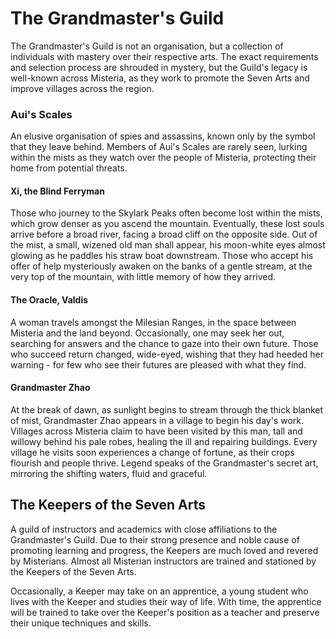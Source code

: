 # The Grandmaster's Guild

The Grandmaster's Guild is not an organisation, but a collection of individuals with mastery over their respective arts. The exact requirements and selection process are shrouded in mystery, but the Guild's legacy is well-known across Misteria, as they work to promote the Seven Arts and improve villages across the region.

### Aui's Scales
An elusive organisation of spies and assassins, known only by the symbol that they leave behind. Members of Aui's Scales are rarely seen, lurking within the mists as they watch over the people of Misteria, protecting their home from potential threats.

#### Xi, the Blind Ferryman
Those who journey to the Skylark Peaks often become lost within the mists, which grow denser as you ascend the mountain. Eventually, these lost souls arrive before a broad river, facing a broad cliff on the opposite side. Out of the mist, a small, wizened old man shall appear, his moon-white eyes almost glowing as he paddles his straw boat downstream. Those who accept his offer of help mysteriously awaken on the banks of a gentle stream, at the very top of the mountain, with little memory of how they arrived.

#### The Oracle, Valdis
A woman travels amongst the Milesian Ranges, in the space between Misteria and the land beyond. Occasionally, one may seek her out, searching for answers and the chance to gaze into their own future. Those who succeed return changed, wide-eyed, wishing that they had heeded her warning - for few who see their futures are pleased with what they find.

#### Grandmaster Zhao
At the break of dawn, as sunlight begins to stream through the thick blanket of mist, Grandmaster Zhao appears in a village to begin his day's work. Villages across Misteria claim to have been visited by this man, tall and willowy behind his pale robes, healing the ill and repairing buildings. Every village he visits soon experiences a change of fortune, as their crops flourish and people thrive. Legend speaks of the Grandmaster's secret art, mirroring the shifting waters, fluid and graceful.

## The Keepers of the Seven Arts
A guild of instructors and academics with close affiliations to the Grandmaster's Guild. Due to their strong presence and noble cause of promoting learning and progress, the Keepers are much loved and revered by Misterians. Almost all Misterian instructors are trained and stationed by the Keepers of the Seven Arts.

Occasionally, a Keeper may take on an apprentice, a young student who lives with the Keeper and studies their way of life. With time, the apprentice will be trained to take over the Keeper's position as a teacher and preserve their unique techniques and skills.
